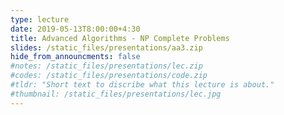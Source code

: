 ```yaml
---
type: lecture
date: 2019-05-13T8:00:00+4:30
title: Advanced Algorithms - NP Complete Problems
slides: /static_files/presentations/aa3.zip
hide_from_announcments: false
#notes: /static_files/presentations/lec.zip
#codes: /static_files/presentations/code.zip
#tldr: "Short text to discribe what this lecture is about."
#thumbnail: /static_files/presentations/lec.jpg
---
```

